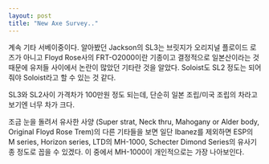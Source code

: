```yaml
---
layout: post
title: "New Axe Survey.."
---
```


계속 기타 서베이중이다. 알아봤던 Jackson의 SL3는 브릿지가 오리지널 플로이드 로즈가 아니고 Floyd Rose사의 FRT-O2000이란 기종이고 결정적으로 일본산이라는 것 때문에 유저들 사이에서 논란이 많았던 기타란 것을 알았다. Soloist도 SL2 정도는 되어줘야 Soloist라고 할 수 있는 것 같다.

SL3와 SL2사이 가격차가 100만원 정도 되는데, 단순히 일본 조립/미국 조립의 차라고 보기엔 너무 차가 크다.

조금 눈을 돌려서 유사한 사양 (Super strat, Neck thru, Mahogany or Alder body, Original Floyd Rose Trem)의 다른 기타들을 보면 일단 Ibanez를 제외하면 ESP의 M series, Horizon series, LTD의 MH-1000, Schecter Dimond Series의 유사기종 정도로 꼽을 수 있겠다. 이 중에서 MH-1000이 개인적으로는 가장 나아보인다.



